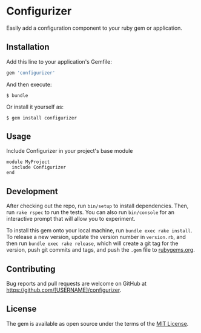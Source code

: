 # Configurizer

Easily add a configuration component to your ruby gem or application.

## Installation

Add this line to your application's Gemfile:

```ruby
gem 'configurizer'
```

And then execute:

    $ bundle

Or install it yourself as:

    $ gem install configurizer

## Usage

Include Configurizer in your project's base module

    module MyProject
      include Configurizer
    end

## Development

After checking out the repo, run `bin/setup` to install dependencies. Then, run `rake rspec` to run the tests. You can also run `bin/console` for an interactive prompt that will allow you to experiment.

To install this gem onto your local machine, run `bundle exec rake install`. To release a new version, update the version number in `version.rb`, and then run `bundle exec rake release`, which will create a git tag for the version, push git commits and tags, and push the `.gem` file to [rubygems.org](https://rubygems.org).

## Contributing

Bug reports and pull requests are welcome on GitHub at https://github.com/[USERNAME]/configurizer.


## License

The gem is available as open source under the terms of the [MIT License](http://opensource.org/licenses/MIT).

